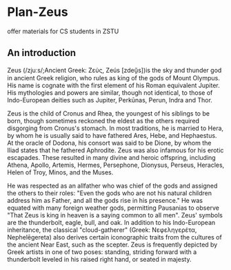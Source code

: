 # Plan-Zeus
offer materials for CS students in ZSTU

## An introduction
Zeus (/zjuːs/;Ancient Greek: Ζεύς, Zeús [zdeǔ̯s])is the sky and thunder god in ancient Greek religion, who rules as king of the gods of Mount Olympus. His name is cognate with the first element of his Roman equivalent Jupiter. His mythologies and powers are similar, though not identical, to those of Indo-European deities such as Jupiter, Perkūnas, Perun, Indra and Thor.

Zeus is the child of Cronus and Rhea, the youngest of his siblings to be born, though sometimes reckoned the eldest as the others required disgorging from Cronus's stomach. In most traditions, he is married to Hera, by whom he is usually said to have fathered Ares, Hebe, and Hephaestus. At the oracle of Dodona, his consort was said to be Dione, by whom the Iliad states that he fathered Aphrodite. Zeus was also infamous for his erotic escapades. These resulted in many divine and heroic offspring, including Athena, Apollo, Artemis, Hermes, Persephone, Dionysus, Perseus, Heracles, Helen of Troy, Minos, and the Muses.

He was respected as an allfather who was chief of the gods and assigned the others to their roles: "Even the gods who are not his natural children address him as Father, and all the gods rise in his presence." He was equated with many foreign weather gods, permitting Pausanias to observe "That Zeus is king in heaven is a saying common to all men". Zeus' symbols are the thunderbolt, eagle, bull, and oak. In addition to his Indo-European inheritance, the classical "cloud-gatherer" (Greek: Νεφεληγερέτα, Nephelēgereta) also derives certain iconographic traits from the cultures of the ancient Near East, such as the scepter. Zeus is frequently depicted by Greek artists in one of two poses: standing, striding forward with a thunderbolt leveled in his raised right hand, or seated in majesty.
